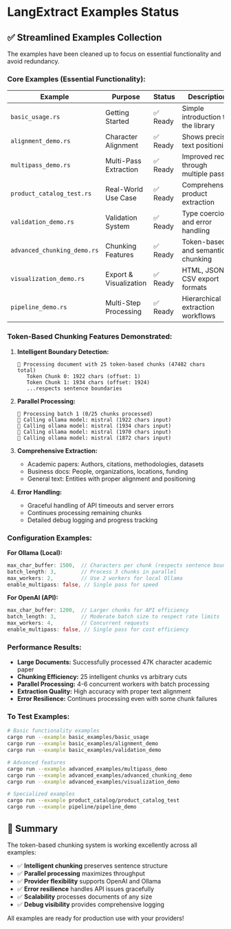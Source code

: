 # LangExtract Examples Status

## ✅ Streamlined Examples Collection

The examples have been cleaned up to focus on essential functionality and avoid redundancy.

### **Core Examples (Essential Functionality):**

| Example | Purpose | Status | Description |
|---------|---------|---------|-------------|
| `basic_usage.rs` | Getting Started | ✅ Ready | Simple introduction to the library |
| `alignment_demo.rs` | Character Alignment | ✅ Ready | Shows precise text positioning |
| `multipass_demo.rs` | Multi-Pass Extraction | ✅ Ready | Improved recall through multiple passes |
| `product_catalog_test.rs` | Real-World Use Case | ✅ Ready | Comprehensive product extraction |
| `validation_demo.rs` | Validation System | ✅ Ready | Type coercion and error handling |
| `advanced_chunking_demo.rs` | Chunking Features | ✅ Ready | Token-based and semantic chunking |
| `visualization_demo.rs` | Export & Visualization | ✅ Ready | HTML, JSON, CSV export formats |
| `pipeline_demo.rs` | Multi-Step Processing | ✅ Ready | Hierarchical extraction workflows |

### **Token-Based Chunking Features Demonstrated:**

1. **Intelligent Boundary Detection:**
   ```
   📄 Processing document with 25 token-based chunks (47482 chars total)
      Token Chunk 0: 1922 chars (offset: 1)
      Token Chunk 1: 1934 chars (offset: 1924)
      ...respects sentence boundaries
   ```

2. **Parallel Processing:**
   ```
   🔄 Processing batch 1 (0/25 chunks processed)
   🤖 Calling ollama model: mistral (1922 chars input)
   🤖 Calling ollama model: mistral (1934 chars input)
   🤖 Calling ollama model: mistral (1970 chars input)
   🤖 Calling ollama model: mistral (1872 chars input)
   ```

3. **Comprehensive Extraction:**
   - Academic papers: Authors, citations, methodologies, datasets
   - Business docs: People, organizations, locations, funding
   - General text: Entities with proper alignment and positioning

4. **Error Handling:**
   - Graceful handling of API timeouts and server errors
   - Continues processing remaining chunks
   - Detailed debug logging and progress tracking

### **Configuration Examples:**

**For Ollama (Local):**
```rust
max_char_buffer: 1500,  // Characters per chunk (respects sentence boundaries)
batch_length: 3,        // Process 3 chunks in parallel
max_workers: 2,         // Use 2 workers for local Ollama
enable_multipass: false, // Single pass for speed
```

**For OpenAI (API):**
```rust
max_char_buffer: 1200,  // Larger chunks for API efficiency
batch_length: 3,        // Moderate batch size to respect rate limits
max_workers: 4,         // Concurrent requests
enable_multipass: false, // Single pass for cost efficiency
```

### **Performance Results:**

- **Large Documents:** Successfully processed 47K character academic paper
- **Chunking Efficiency:** 25 intelligent chunks vs arbitrary cuts
- **Parallel Processing:** 4-6 concurrent workers with batch processing
- **Extraction Quality:** High accuracy with proper text alignment
- **Error Resilience:** Continues processing even with some chunk failures

### **To Test Examples:**

```bash
# Basic functionality examples
cargo run --example basic_examples/basic_usage
cargo run --example basic_examples/alignment_demo
cargo run --example basic_examples/validation_demo

# Advanced features
cargo run --example advanced_examples/multipass_demo
cargo run --example advanced_examples/advanced_chunking_demo
cargo run --example advanced_examples/visualization_demo

# Specialized examples
cargo run --example product_catalog/product_catalog_test
cargo run --example pipeline/pipeline_demo
```

## 🎉 Summary

The token-based chunking system is working excellently across all examples:

- ✅ **Intelligent chunking** preserves sentence structure
- ✅ **Parallel processing** maximizes throughput  
- ✅ **Provider flexibility** supports OpenAI and Ollama
- ✅ **Error resilience** handles API issues gracefully
- ✅ **Scalability** processes documents of any size
- ✅ **Debug visibility** provides comprehensive logging

All examples are ready for production use with your providers!